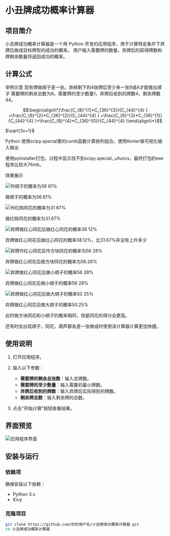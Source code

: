 # 小丑牌成功概率计算器

## 项目简介

小丑牌成功概率计算器是一个用 Python 开发的应用程序，用于计算特定条件下弃牌后做成目标牌型的成功的概率。
用户输入需要牌的数量，弃牌后的获得牌数和牌剩余数量将返回成功的概率。

## 计算公式

举例示意
现有牌做顺子差一张。弃掉剩下的4张牌后至少来一张9或A才能做出顺子
需要牌的剩余总数为8，需要牌的至少数量1，弃牌后收到的牌数4，剩余牌数44。

$$\begin{align\\*}\frac{C_{8}^{1}*C_{36}^{3}}{C_{44}^{4} } +\frac{C_{8}^{2}*C_{36}^{2}}{C_{44}^{4} } +\frac{C_{8}^{3}*C_{36}^{1}}{C_{44}^{4} }+\frac{C_{8}^{4}*C_{36}^{0}}{C_{44}^{4} }\end{align\\*}$$

$\sqrt{3x+1}$

Python
使用scipy.special里的comb函数计算排列组合。使用tkinter做可视化输入输出

使用pyinstaller打包，过程中显示找不到scipy.special._ufuncs，最终打包的exe程序比较大76mb。

效果展示

![作顺子的概率为56 61%](https://github.com/user-attachments/assets/23a3be6d-26a8-4a58-a0eb-185c9cd5307a)

做顺子的概率为56.61%

![作红桃同花的概率为31 67%](https://github.com/user-attachments/assets/fe1e9de3-5cb6-4042-b4ba-416388f61959)

做红桃同花的概率为31.67%

![弃牌做红心同花后做红心同花的概率38 12%](https://github.com/user-attachments/assets/558b6b65-13c7-4ada-b4c2-60e96f1541fd)

弃牌做红心同花后做红心同花的概率38.12%，比31.67%并没有上升多少

![弃牌作红心同花后作方块同花的概率为56 28%](https://github.com/user-attachments/assets/964d13c7-929b-4092-9fd5-15981b0b5db4)

弃牌做红心同花后做方块同花的概率为56.28%

![弃牌做红心同花后做小顺子的概率56 28%](https://github.com/user-attachments/assets/39957ddc-c355-4655-9aec-79da880eb316)

弃牌做红心同花后做小顺子的概率56 28%

![弃牌做红心同花后做大顺子的概率50 25%](https://github.com/user-attachments/assets/2000128a-18b6-4b1a-9158-68c37db19fca)

弃牌做红心同花后做大顺子的概率50.25%

此时做方块同花和小顺子的概率相同，但是同花的得分会更高。

还有时会出现顺子，同花，葫芦都各差一张做成时使用该计算器计算更加快捷。


## 使用说明





1. 打开应用程序。
2. 输入以下参数：
   - **需要牌的剩余总张数**：输入总牌数。
   - **需要牌的至少数量**：输入需要的最小牌数。
   - **弃牌后收到的牌数**：输入弃牌后实际得到的牌数。
   - **剩余牌总数**：输入剩余牌的总数。

3. 点击“开始计算”按钮查看结果。

## 界面预览

![应用程序界面](C:\Users\黄敬生\Desktop\作红桃同花的概率为31.67%.png)

## 安装与运行

### 依赖项

确保安装以下依赖：

- Python 3.x
- Kivy

### 克隆项目

```bash
git clone https://github.com/你的用户名/小丑牌成功概率计算器.git
cd 小丑牌成功概率计算器
